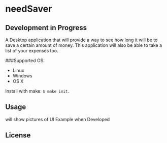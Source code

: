 # needSaver
## Development in Progress

A Desktop application that will provide a way to see how long it will be to save a certain amount of money. 
This application will also be able to take a list of your expenses too.

###Supported OS:

* Linux
* Windows
* OS X

Install with make:  `$ make init.`

## Usage

will show pictures of UI Example when Developed

## License


